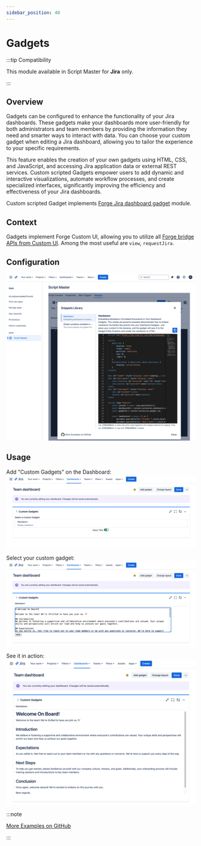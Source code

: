 ```yaml
---
sidebar_position: 40
---
```


# Gadgets

:::tip Compatibility

This module available in Script Master for **Jira** only.

:::


## Overview 

Gadgets can be configured to enhance the functionality of your Jira dashboards. These gadgets make your dashboards more user-friendly for both administrators and team members by providing the information they need and smarter ways to interact with data. You can choose your custom gadget when editing a Jira dashboard, allowing you to tailor the experience to your specific requirements. 

This feature enables the creation of your own gadgets using HTML, CSS, and JavaScript, and accessing Jira application data or external REST services. Custom scripted Gadgets empower users to add dynamic and interactive visualizations, automate workflow processes, and create specialized interfaces, significantly improving the efficiency and effectiveness of your Jira dashboards.

Custom scripted Gadget implements [Forge Jira dashboard gadget](https://developer.atlassian.com/platform/forge/manifest-reference/modules/jira-dashboard-gadget/) module. 


## Context

Gadgets implement Forge Custom UI, allowing you to utilize all [Forge bridge APIs from Custom UI](../forge-bridge-front.md). Among the most useful are `view`, `requestJira`.


## Configuration

![](./img/gadget-config.png)


## Usage 

Add "Custom Gadgets" on the Dashboard:
![](./img/gadget-in-use-1.png)

Select your custom gadget:
![](./img/gadget-in-use-2.png)

See it in action:
![](./img/gadget-in-use-3.png)


:::note

[More Examples on GitHub](https://github.com/kaisersoftapps/script-master)

:::